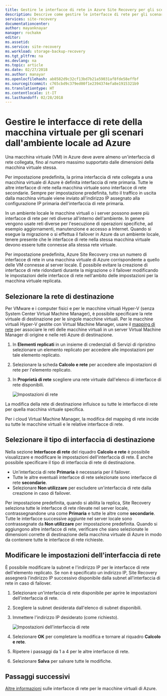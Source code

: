 ```yaml
---
title: Gestire le interfacce di rete in Azure Site Recovery per gli scenari dall'ambiente locale ad Azure | Microsoft Docs
description: Descrive come gestire le interfacce di rete per gli scenari dall'ambiente locale ad Azure con Azure Site Recovery
services: site-recovery
documentationcenter: 
author: mayanknayar
manager: rochakm
editor: 
ms.assetid: 
ms.service: site-recovery
ms.workload: storage-backup-recovery
ms.tgt_pltfrm: na
ms.devlang: na
ms.topic: article
ms.date: 02/27/2018
ms.author: manayar
ms.openlocfilehash: ab8582d9c32cf13bd7b21a59031af8fde58effbf
ms.sourcegitcommit: c765cbd9c379ed00f1e2394374efa8e1915321b9
ms.translationtype: HT
ms.contentlocale: it-IT
ms.lasthandoff: 02/28/2018
---
```

# <a name="manage-virtual-machine-network-interfaces-for-on-premises-to-azure-scenarios"></a>Gestire le interfacce di rete della macchina virtuale per gli scenari dall'ambiente locale ad Azure

Una macchina virtuale (VM) in Azure deve avere almeno un'interfaccia di rete collegata, fino al numero massimo supportato dalle dimensioni della macchina virtuale stessa.

Per impostazione predefinita, la prima interfaccia di rete collegata a una macchina virtuale di Azure è definita interfaccia di rete primaria. Tutte le altre interfacce di rete nella macchina virtuale sono interfacce di rete secondarie. Sempre per impostazione predefinita, tutto il traffico in uscita dalla macchina virtuale viene inviato all'indirizzo IP assegnato alla configurazione IP primaria dell'interfaccia di rete primaria.

In un ambiente locale le macchine virtuali o i server possono avere più interfacce di rete per reti diverse all'interno dell'ambiente. In genere vengono usate reti diverse per l'esecuzione di operazioni specifiche, ad esempio aggiornamenti, manutenzione e accesso a Internet. Quando si esegue la migrazione o si effettua il failover in Azure da un ambiente locale, tenere presente che le interfacce di rete nella stessa macchina virtuale devono essere tutte connesse alla stessa rete virtuale.

Per impostazione predefinita, Azure Site Recovery crea un numero di interfacce di rete in una macchina virtuale di Azure corrispondente a quello delle VM connesse al server locale. È possibile evitare la creazione di interfacce di rete ridondanti durante la migrazione o il failover modificando le impostazioni delle interfacce di rete nell'ambito delle impostazioni per la macchina virtuale replicata.

## <a name="select-the-target-network"></a>Selezionare la rete di destinazione

Per VMware e i computer fisici e per le macchine virtuali Hyper-V (senza System Center Virtual Machine Manager), è possibile specificare la rete virtuale di destinazione per le singole macchine virtuali. Per le macchine virtuali Hyper-V gestite con Virtual Machine Manager, usare il [mapping di rete](site-recovery-network-mapping.md) per associare le reti delle macchine virtuali in un server Virtual Machine Manager di origine e nelle reti Azure di destinazione.

1. In **Elementi replicati** in un insieme di credenziali di Servizi di ripristino selezionare un elemento replicato per accedere alle impostazioni per tale elemento replicato.

2. Selezionare la scheda **Calcolo e rete** per accedere alle impostazioni di rete per l'elemento replicato.

3. In **Proprietà di rete** scegliere una rete virtuale dall'elenco di interfacce di rete disponibili.

    ![Impostazioni di rete](./media/site-recovery-manage-network-interfaces-on-premises-to-azure/compute-and-network.png)

La modifica della rete di destinazione influisce su tutte le interfacce di rete per quella macchina virtuale specifica.

Per i cloud Virtual Machine Manager, la modifica del mapping di rete incide su tutte le macchine virtuali e le relative interfacce di rete.

## <a name="select-the-target-interface-type"></a>Selezionare il tipo di interfaccia di destinazione

Nella sezione **Interfacce di rete** del riquadro **Calcolo e rete** è possibile visualizzare e modificare le impostazioni dell'interfaccia di rete. È anche possibile specificare il tipo di interfaccia di rete di destinazione.

- Un'interfaccia di rete **Primaria** è necessaria per il failover.
- Tutte le altre eventuali interfacce di rete selezionate sono interfacce di rete **secondarie**.
- Selezionare **Non utilizzare** per escludere un'interfaccia di rete dalla creazione in caso di failover.

Per impostazione predefinita, quando si abilita la replica, Site Recovery seleziona tutte le interfacce di rete rilevate nel server locale, contrassegnandone una come **Primaria** e tutte le altre come **secondarie**. Tutte le interfacce successive aggiunte nel server locale sono contrassegnate da **Non utilizzare** per impostazione predefinita. Quando si aggiungono altre interfacce di rete, verificare che siano selezionate le dimensioni corrette di destinazione della macchina virtuale di Azure in modo da contenere tutte le interfacce di rete richieste.

## <a name="modify-network-interface-settings"></a>Modificare le impostazioni dell'interfaccia di rete

È possibile modificare la subnet e l'indirizzo IP per le interfacce di rete dell'elemento replicato. Se non è specificato un indirizzo IP, Site Recovery assegnerà l'indirizzo IP successivo disponibile dalla subnet all'interfaccia di rete in caso di failover.

1. Selezionare un'interfaccia di rete disponibile per aprire le impostazioni dell'interfaccia di rete.

2. Scegliere la subnet desiderata dall'elenco di subnet disponibili.

3. Immettere l'indirizzo IP desiderato (come richiesto).

    ![Impostazioni dell'interfaccia di rete](./media/site-recovery-manage-network-interfaces-on-premises-to-azure/network-interface-settings.png)

4. Selezionare **OK** per completare la modifica e tornare al riquadro **Calcolo e rete**.

5. Ripetere i passaggi da 1 a 4 per le altre interfacce di rete.

6. Selezionare **Salva** per salvare tutte le modifiche.

## <a name="next-steps"></a>Passaggi successivi
  [Altre informazioni](../virtual-network/virtual-network-network-interface-vm.md) sulle interfacce di rete per le macchine virtuali di Azure.
